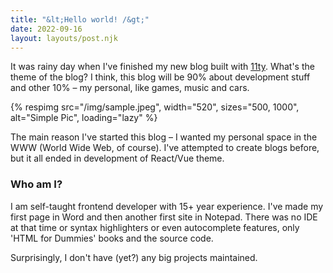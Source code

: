 ```yaml
---
title: "&lt;Hello world! /&gt;"
date: 2022-09-16
layout: layouts/post.njk
---
```


It was rainy day when I've finished my new blog built with [11ty](https://www.11ty.dev/). What's the theme of the blog? I think, this blog will be 90% about development stuff and other 10% – my personal, like games, music and cars.

{% respimg
    src="/img/sample.jpeg",
    width="520",
    sizes="500, 1000",
    alt="Simple Pic",
    loading="lazy"
%}

The main reason I've started this blog – I wanted my personal space in the WWW (World Wide Web, of course). I've attempted to create blogs before, but it all ended in development of React/Vue theme.

### Who am I?

I am self-taught frontend developer with 15+ year experience. I've made my first page in Word and then another first site in Notepad. There was no IDE at that time or syntax highlighters or even autocomplete features, only 'HTML for Dummies' books and the source code. 

Surprisingly, I don't have (yet?) any big projects maintained.